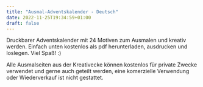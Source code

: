 ```yaml
---
title: "Ausmal-Adventskalender - Deutsch"
date: 2022-11-25T19:34:59+01:00
draft: false
---
```


Druckbarer Adventskalender mit 24 Motiven zum Ausmalen und kreativ werden. Einfach unten kostenlos als pdf herunterladen, ausdrucken und loslegen. Viel Spaß! :)

Alle Ausmalseiten aus der Kreativecke können kostenlos für private Zwecke verwendet und gerne auch geteilt werden, eine komerzielle Verwendung oder Wiederverkauf ist nicht gestattet. 
